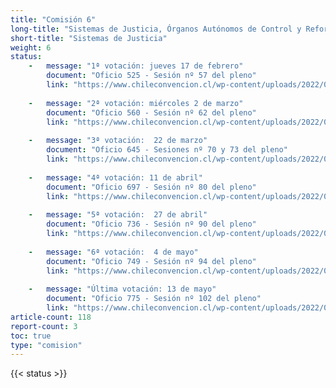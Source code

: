 ```yaml
---
title: "Comisión 6"
long-title: "Sistemas de Justicia, Órganos Autónomos de Control y Reforma Constitucional"
short-title: "Sistemas de Justicia"
weight: 6
status: 
    -   message: "1ª votación: jueves 17 de febrero" 
        document: "Oficio 525 - Sesión nº 57 del pleno"
        link: "https://www.chileconvencion.cl/wp-content/uploads/2022/02/Oficio-525-con-normas-aprobadas-en-particular-de-la-Comision-sobre-Sistemas-de-Justicia-Sesion-57.pdf"
    
    -   message: "2ª votación: miércoles 2 de marzo" 
        document: "Oficio 560 - Sesión nº 62 del pleno"
        link: "https://www.chileconvencion.cl/wp-content/uploads/2022/03/Oficio-560-con-normas-aprobadas-en-particular-Sesion-62-del-Pleno-Informe-2da-propuesta-fea.pdf"
        
    -   message: "3ª votación:  22 de marzo" 
        document: "Oficio 645 - Sesiones nº 70 y 73 del pleno"
        link: "https://www.chileconvencion.cl/wp-content/uploads/2022/03/Oficio-645-que-informa-las-normas-aprobadas-en-particular-del-segundo-informe-de-la-Comision-de-Sistemas-de-Justicia.pdf"
    
    -   message: "4ª votación: 11 de abril" 
        document: "Oficio 697 - Sesión nº 80 del pleno"
        link: "https://www.chileconvencion.cl/wp-content/uploads/2022/04/Oficio-697-mediante-el-cual-se-informan-las-normas-aprobadas-del-informe-de-segunda-propuesta-de-la-Com.-sobre-Sistemas-de-justicia-segundo-informe.pdf"
    
    -   message: "5ª votación:  27 de abril" 
        document: "Oficio 736 - Sesión nº 90 del pleno"
        link: "https://www.chileconvencion.cl/wp-content/uploads/2022/04/Oficio-N%C2%B0736-que-informa-normas-aprobadas-en-la-sesion-90a-2da-propuesta-del-ll-informe-Com.-Sistemas-de-Conocimientos.pdf"
    
    -   message: "6ª votación:  4 de mayo" 
        document: "Oficio 749 - Sesión nº 94 del pleno"
        link: "https://www.chileconvencion.cl/wp-content/uploads/2022/05/Oficio-749-con-normas-aprobadas-en-particular-Sesion-94-del-Pleno-6-3-IR.pdf"
    
    -   message: "Última votación: 13 de mayo" 
        document: "Oficio 775 - Sesión nº 102 del pleno"
        link: "https://www.chileconvencion.cl/wp-content/uploads/2022/05/Oficio-775-con-normas-aprobadas-en-la-Sesion-102-con-normas-aprobadas-Com.-sobre-Sistemas-de-Justicia.pdf"
article-count: 118
report-count: 3
toc: true
type: "comision"
---
```

{{< status >}}
